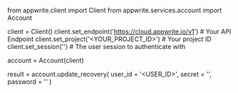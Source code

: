 from appwrite.client import Client
from appwrite.services.account import Account

client = Client()
client.set_endpoint('https://cloud.appwrite.io/v1') # Your API Endpoint
client.set_project('<YOUR_PROJECT_ID>') # Your project ID
client.set_session('') # The user session to authenticate with

account = Account(client)

result = account.update_recovery(
    user_id = '<USER_ID>',
    secret = '<SECRET>',
    password = ''
)
